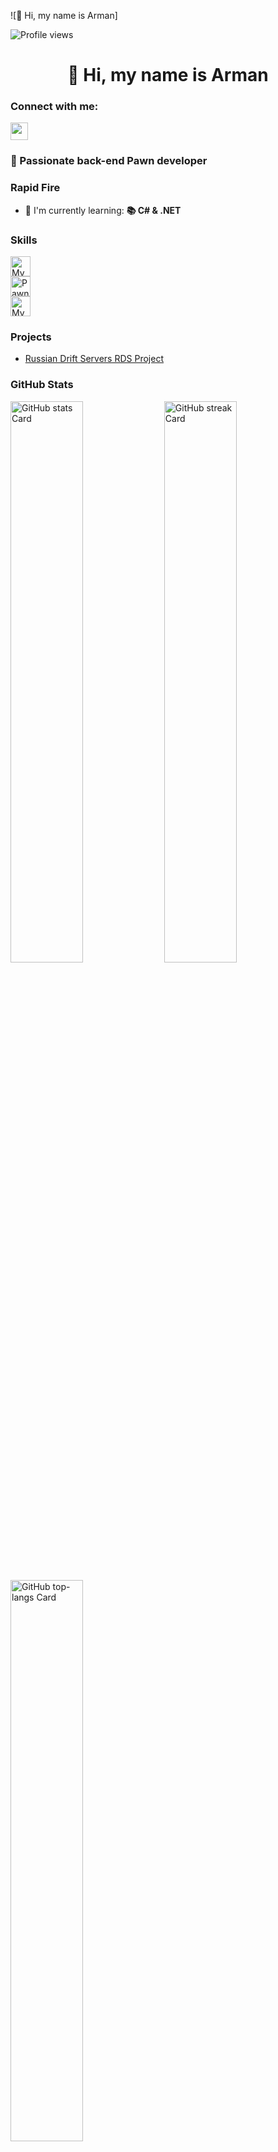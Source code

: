 ![👋 Hi, my name is Arman]

![Profile views](https://komarev.com/ghpvc/?username=arman228228&label=Profile%20views&color=0e75b6&style=flat)

<div id="toc">
  <ul align="center" style="list-style: none">
    <summary>
      <h1>
        👋 Hi, my name is Arman
      </h1>
    </summary>
  </ul>
</div>

**<h3 align="left">Connect with me:</h3>** 
<p align="left"><a href="https://github.com/arman228228" target="_blank"><img src="https://img.shields.io/badge/GitHub-100000?style=for-the-badge&logo=github&logoColor=white" height="28" style="margin-right: 4px"></a></p>

 **<h3 align="left">🚀 Passionate back-end Pawn developer</h3>**

**<h3 align="left">Rapid Fire</h3>**

- 🌱 I'm currently learning: **📚 C# & .NET**

 **<h3 align="left">Skills</h3>**

<div style="display: flex; flex-wrap: wrap; gap: 4px; justify-content: left;">
  <img src="https://img.shields.io/badge/c-%2300599C.svg?style=for-the-badge&logo=c&logoColor=white" height="32" alt="MySQL" style="margin-right: 4px">
</div>

<div style="display: flex; flex-wrap: wrap; gap: 4px; justify-content: left;">
  <img src="https://img.shields.io/badge/Pawn-8A2BE2?logoColor=white" height="32" alt="Pawn">
</div>

<div style="display: flex; flex-wrap: wrap; gap: 4px; justify-content: left;">
  <img src="https://img.shields.io/badge/MySQL-4479A1?logo=mysql&logoColor=white" height="32" alt="MySQL" style="margin-right: 4px">
</div>

### Projects

- [Russian Drift Servers RDS Project](https://github.com/arman228228/Russian-Drift-Servers-RDS-Project)

 **<h3 align="left">GitHub Stats</h3>**

<p align="left">
  <img width="48%" src="https://github-readme-stats.vercel.app/api?username=arman228228&theme=react&hide_title=false&hide_rank=false&show_icons=false&include_all_commits=false&count_private=true&line_height=23" alt="GitHub stats Card" />
  <img width="48%" src="https://streak-stats.demolab.com/?user=arman228228&theme=react&hide_border=false&date_format=M+j%5B%2C+Y%5D&mode=daily&hide_total_contributions=false&hide_current_streak=false&hide_longest_streak=false&card_height=200" alt="GitHub streak Card" />
</p>

<p align="left">
  <img width="48%" src="https://github-readme-stats.vercel.app/api/top-langs?username=arman228228&theme=react&hide_title=false&layout=compact&langs_count=6&hide_progress=false&card_width=400" alt="GitHub top-langs Card" />
</p>

